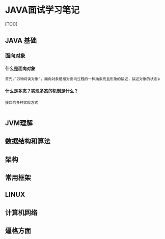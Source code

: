# JAVA面试学习笔记

[TOC]



## JAVA 基础

### **面向对象**

#### 什么是面向对象

```java
首先，”万物将诶对象“，面向对象是相对面向过程的一种抽象而且形象的描述，描述对象的状态以及他的行为操作，项目的构就成了对象之间的交互和资源状态装换，对象是对描述的一个具体化实例，我们可以进行封装，继承操作，而且不同对象的操作状态不同。
```





#### 什么是多态？实现多态的机制是什么？

```
接口的多种实现方式
 
```



## JVM理解





## 数据结构和算法





## 架构





## 常用框架





## LINUX





## 计算机网络





## 逼格方面





